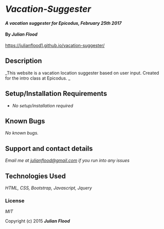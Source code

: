 # _Vacation-Suggester_

#### _A vacation suggester for Epicodus, February 25th 2017_

#### By _**Julian Flood**_

https://julianflood1.github.io/vacation-suggester/

## Description

_This website is a vacation location suggester based on user input. Created for the intro class at Epicodus. _

## Setup/Installation Requirements

* _No setup/installation required_


## Known Bugs

_No known bugs._

## Support and contact details

_Email me at julianflood@gmail.com if you run into any issues_

## Technologies Used

_HTML, CSS, Bootstrap, Javascript, Jquery_

### License

*MIT*

Copyright (c) 2015 **_Julian Flood_**
